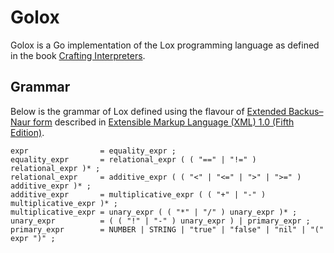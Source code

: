 # Golox

Golox is a Go implementation of the Lox programming language as defined in the book [Crafting
Interpreters](https://craftinginterpreters.com/).

## Grammar

Below is the grammar of Lox defined using the flavour of [Extended Backus–Naur
form](https://en.wikipedia.org/wiki/Extended_Backus%E2%80%93Naur_form) described in [Extensible
Markup Language (XML) 1.0 (Fifth Edition)](https://www.w3.org/TR/xml/#sec-notation).

```ebnf
expr                = equality_expr ;
equality_expr       = relational_expr ( ( "==" | "!=" ) relational_expr )* ;
relational_expr     = additive_expr ( ( "<" | "<=" | ">" | ">=" ) additive_expr )* ;
additive_expr       = multiplicative_expr ( ( "+" | "-" ) multiplicative_expr )* ;
multiplicative_expr = unary_expr ( ( "*" | "/" ) unary_expr )* ;
unary_expr          = ( ( "!" | "-" ) unary_expr ) | primary_expr ;
primary_expr        = NUMBER | STRING | "true" | "false" | "nil" | "(" expr ")" ;
```
